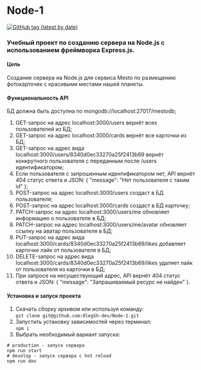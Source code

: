# Node-1
[![GitHub tag (latest by date)](https://img.shields.io/github/v/tag/olegsh-dev/Node-1?label=version)](https://github.com/OlegSh-dev/Node-1/releases/)
### Учебный проект по созданию сервера на Node.js с использованием фреймворка Express.js.
  
#### Цель
Создание сервера на Node.js для сервиса Mesto по размещению фотокарточек с красивыми местами нашей планеты.

#### Функциональность API
БД должна быть доступна по mongodb://localhost:27017/mestodb;
1. GET-запрос на адрес localhost:3000/users вернёт всех пользователей из БД;
2. GET-запрос на адрес localhost:3000/cards вернёт все карточки из БД;
3. GET-запрос на адрес вида localhost:3000/users/8340d0ec33270a25f2413b69 вернёт конкрутного пользователя с переданным после /users идентификатором;
4. Если пользователя с запрошенным идентификатором нет, API вернёт 404 статус ответа и JSON: { "message": "Нет пользователя с таким id" };
5. POST-запрос на адрес localhost:3000/users создаст в БД пользователя;
6. POST-запрос на адрес localhost:3000/cards создаст в БД карточку;
7. PATCH-запрос на адрес localhost:3000/users/me обновляет информацию о пользователе в БД;
8. PATCH-запрос на адрес localhost:3000/users/me/avatar обновляет ссылку на аватар пользователя в БД;
9. PUT-запрос на адрес вида localhost:3000/cards/8340d0ec33270a25f2413b69/likes добавляет карточке лайк от пользователя в БД;
10. DELETE-запрос на адрес вида localhost:3000/cards/8340d0ec33270a25f2413b69/likes удаляет лайк от пользователя из карточки в БД;
11. При запросе на несуществующий адрес, API вернёт 404 статус ответа и JSON: { "message": "Запрашиваемый ресурс не найден" }.

#### Установка и запуск проекта
1. Скачать сборку архивом или используя команду:  
```git clone git@github.com:OlegSh-dev/Node-1.git```  
2. Запустить установку зависимостей через терминал:  
```npm i```  
3. Выбрать необходимый вариант запуска:  
```
# production - запуск сервера  
npm run start
# develop - запуск сервера с hot reload  
npm run dev
```
